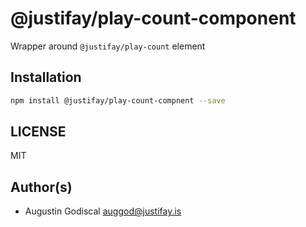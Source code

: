 # @justifay/play-count-component

Wrapper around `@justifay/play-count` element

## Installation

```sh
npm install @justifay/play-count-compnent --save
```

## LICENSE

MIT

## Author(s)

- Augustin Godiscal <auggod@justifay.is>
